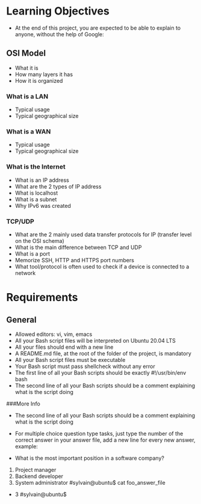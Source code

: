 # Learning Objectives
* At the end of this project, you are expected to be able to explain to anyone, without the help of Google:

## OSI Model
* What it is
* How many layers it has
* How it is organized

### What is a LAN
* Typical usage
* Typical geographical size

### What is a WAN
* Typical usage
* Typical geographical size

### What is the Internet
* What is an IP address
* What are the 2 types of IP address
* What is localhost
* What is a subnet
* Why IPv6 was created

### TCP/UDP
* What are the 2 mainly used data transfer protocols for IP (transfer level on the OSI schema)
* What is the main difference between TCP and UDP
* What is a port
* Memorize SSH, HTTP and HTTPS port numbers
* What tool/protocol is often used to check if a device is connected to a network

# Requirements
## General
* Allowed editors: vi, vim, emacs
* All your Bash script files will be interpreted on Ubuntu 20.04 LTS
* All your files should end with a new line
* A README.md file, at the root of the folder of the project, is mandatory
* All your Bash script files must be executable
* Your Bash script must pass shellcheck without any error
* The first line of all your Bash scripts should be exactly #!/usr/bin/env bash
* The second line of all your Bash scripts should be a comment explaining what is the script doing

###More Info
* The second line of all your Bash scripts should be a comment explaining what is the script doing

* For multiple choice question type tasks, just type the number of the correct answer in your answer file, add a new line for every new answer, example:

* What is the most important position in a software company?

1. Project manager
2. Backend developer
3. System administrator
#sylvain@ubuntu$ cat foo_answer_file
* 3
#sylvain@ubuntu$
